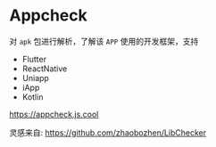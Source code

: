 # Appcheck

对 `apk` 包进行解析，了解该 `APP` 使用的开发框架，支持

- Flutter
- ReactNative
- Uniapp
- iApp
- Kotlin

https://appcheck.js.cool

灵感来自: https://github.com/zhaobozhen/LibChecker
